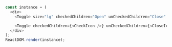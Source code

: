 <!--start-code-->

```js
const instance = (
  <div>
    <Toggle size="lg" checkedChildren="Open" unCheckedChildren="Close" />

    <Toggle checkedChildren={<CheckIcon />} unCheckedChildren={<CloseIcon />} />
  </div>
);
ReactDOM.render(instance);
```

<!--end-code-->
